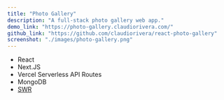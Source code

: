 ```yaml
---
title: "Photo Gallery"
description: "A full-stack photo gallery web app."
demo_link: "https://photo-gallery.claudiorivera.com/"
github_link: "https://github.com/claudiorivera/react-photo-gallery"
screenshot: "./images/photo-gallery.png"
---
```


- React
- Next.JS
- Vercel Serverless API Routes
- MongoDB
- [SWR](https://swr.vercel.app)
